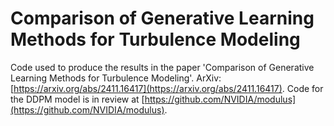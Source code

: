 # Comparison of Generative Learning Methods for Turbulence Modeling

Code used to produce the results in the paper 'Comparison of Generative Learning Methods for Turbulence Modeling'.
ArXiv: [https://arxiv.org/abs/2411.16417](https://arxiv.org/abs/2411.16417). 
Code for the DDPM model is in review at [https://github.com/NVIDIA/modulus](https://github.com/NVIDIA/modulus).
